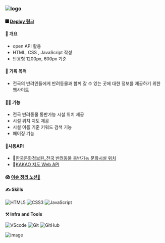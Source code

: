 ### ![logo](https://github.com/MEC43/lets-go-with/assets/162939173/5af27658-4b2f-4229-83fc-60919082cada)

#### 🎆 [Deploy 링크](https://mec43.github.io/lets-go-with/)

#### 💬 개요

- open API 활용
- HTML, CSS , JavaScript 작성
- 반응형 1200px, 600px 기준

#### 🧿 기획 목적

- 전국의 반려인들에게 반려동물과 함께 갈 수 있는 곳에 대한 정보를 제공하기 위한 웹사이트

#### 👩‍🏫 기능

- 전국 반려동물 동반가능 시설 위치 제공
- 시설 위치 지도 제공
- 시설 이름 기준 키워드 검색 기능
- 페이징 기능

#### 🎇사용API

- 🔗[한국문화정보원\_전국 반려동물 동반가능 문화시설 위치](https://www.culture.go.kr/data/openapi/openapiView.do?id=585&category=D&gubun=A)
- 🔗[KAKAO 지도 Web API](https://apis.map.kakao.com/web/)

#### 😱 [이슈 정리 노션🔗](https://spectrum-sneeze-fb5.notion.site/Let-s-go-with-034584eedbbd4b1ba36b1de97ab459ed?pvs=4)

#### ✍️ Skills

![HTML5](https://img.shields.io/badge/html5-E34F26.svg?&style=for-the-badge&logo=html5&logoColor=white) ![CSS3](https://img.shields.io/badge/css3-1572B6.svg?&style=for-the-badge&logo=css3&logoColor=white) ![JavaScript](https://img.shields.io/badge/javascript-F7DF1E.svg?&style=for-the-badge&logo=javascript&logoColor=white)

#### ⚒️ Infra and Tools

![VScode](https://img.shields.io/badge/VSCode-007ACC.svg?&style=for-the-badge&logo=visualstudiocode&logoColor=white) ![Git](https://img.shields.io/badge/git-F05032.svg?&style=for-the-badge&logo=git&logoColor=white) ![GitHub](https://img.shields.io/badge/github-181717.svg?&style=for-the-badge&logo=github&logoColor=white)

![image](https://github.com/MEC43/lets-go-with/assets/162939173/c4896418-8d6f-4ae4-a4fb-765219b87ce4)
